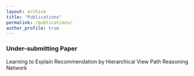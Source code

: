 ```yaml
---
layout: archive
title: "Publications"
permalink: /publications/
author_profile: true
---
```


### Under-submitting Paper

Learning to Explain Recommendation by Hierarchical View Path Reasoning Network

